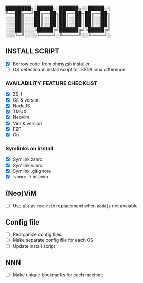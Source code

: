 
████████╗░█████╗░██████╗░░█████╗░
╚══██╔══╝██╔══██╗██╔══██╗██╔══██╗
░░░██║░░░██║░░██║██║░░██║██║░░██║
░░░██║░░░██║░░██║██║░░██║██║░░██║
░░░██║░░░╚█████╔╝██████╔╝╚█████╔╝
░░░╚═╝░░░░╚════╝░╚═════╝░░╚════╝░

## INSTALL SCRIPT
- [x] Borrow code from ohmyzsh installer
- [ ] OS detection in install script for BSD/Linux difference

### AVAILABILITY FEATURE CHECKLIST
- [x] ZSH
- [x] Git & version
- [x] NodeJS
- [x] TMUX
- [x] Neovim
- [x] Vim & version
- [x] FZF
- [x] Go

### Symlinks on install
- [x] Symlink zshrc
- [x] Symlink vimrc
- [x] Symlink .gitignore
- [x] .vimrc -> init.vim

## (Neo)ViM
- [ ] Use `ale` as `coc.nvim` replacement when `nodejs` not avaiable

## Config file
- [ ] Reorganize config files
- [ ] Make separate config file for each OS
- [ ] Update install script

## NNN
- [ ] Make unique bookmarks for each machine
